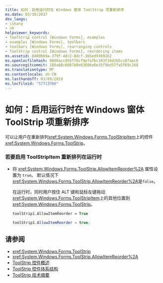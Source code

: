 ```yaml
---
title: 如何：启用运行时在 Windows 窗体 ToolStrip 项重新排序
ms.date: 03/30/2017
dev_langs:
- csharp
- vb
helpviewer_keywords:
- ToolStrip control [Windows Forms], examples
- examples [Windows Forms], toolbars
- toolbars [Windows Forms], rearranging controls
- ToolStrip control [Windows Forms], reordering items
ms.assetid: 8480b69a-379f-4dc2-8dcf-365ed93692b2
ms.openlocfilehash: 0800acc955ff8cf9efa7bc183f10d2b5cc87aac6
ms.sourcegitcommit: 160a88c8087b0e63606e6e35f9bd57fa5f69c168
ms.translationtype: MT
ms.contentlocale: zh-CN
ms.lasthandoff: 03/09/2019
ms.locfileid: "57713706"
---
```

# <a name="how-to-enable-reordering-of-toolstrip-items-at-run-time-in-windows-forms"></a>如何：启用运行时在 Windows 窗体 ToolStrip 项重新排序
可以让用户在重新排列<xref:System.Windows.Forms.ToolStripItem>上的控件<xref:System.Windows.Forms.ToolStrip>。  
  
### <a name="to-enable-toolstripitem-rearrangement-at-run-time"></a>若要启用 ToolStripItem 重新排列在运行时  
  
-   将 <xref:System.Windows.Forms.ToolStrip.AllowItemReorder%2A> 属性设置为 `true`。 默认情况下<xref:System.Windows.Forms.ToolStrip.AllowItemReorder%2A>是`false`。  
  
     在运行时，同时用户按住 ALT 键和鼠标左键拖动<xref:System.Windows.Forms.ToolStripItem>上的其他位置到<xref:System.Windows.Forms.ToolStrip>。  
  
    ```vb  
    toolStrip1.AllowItemReorder = True  
    ```  
  
    ```csharp  
    toolStrip1.AllowItemReorder = true;  
    ```  
  
## <a name="see-also"></a>请参阅
- <xref:System.Windows.Forms.ToolStrip>
- <xref:System.Windows.Forms.ToolStrip.AllowItemReorder%2A>
- [ToolStrip 控件概述](toolstrip-control-overview-windows-forms.md)
- [ToolStrip 控件体系结构](toolstrip-control-architecture.md)
- [ToolStrip 技术摘要](toolstrip-technology-summary.md)
